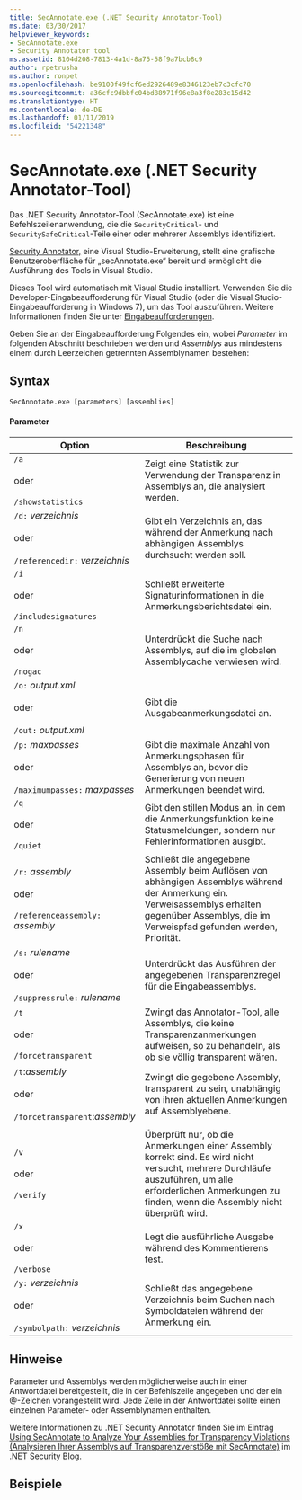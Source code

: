 ```yaml
---
title: SecAnnotate.exe (.NET Security Annotator-Tool)
ms.date: 03/30/2017
helpviewer_keywords:
- SecAnnotate.exe
- Security Annotator tool
ms.assetid: 8104d208-7813-4a1d-8a75-58f9a7bcb8c9
author: rpetrusha
ms.author: ronpet
ms.openlocfilehash: be9100f49fcf6ed2926489e8346123eb7c3cfc70
ms.sourcegitcommit: a36cfc9dbbfc04bd88971f96e8a3f8e283c15d42
ms.translationtype: HT
ms.contentlocale: de-DE
ms.lasthandoff: 01/11/2019
ms.locfileid: "54221348"
---
```

# <a name="secannotateexe-net-security-annotator-tool"></a>SecAnnotate.exe (.NET Security Annotator-Tool)
Das .NET Security Annotator-Tool (SecAnnotate.exe) ist eine Befehlszeilenanwendung, die die `SecurityCritical`- und `SecuritySafeCritical`-Teile einer oder mehrerer Assemblys identifiziert.  
  
 [Security Annotator,](https://go.microsoft.com/fwlink/?LinkId=198007) eine Visual Studio-Erweiterung, stellt eine grafische Benutzeroberfläche für „secAnnotate.exe“ bereit und ermöglicht die Ausführung des Tools in Visual Studio.  
  
 Dieses Tool wird automatisch mit Visual Studio installiert. Verwenden Sie die Developer-Eingabeaufforderung für Visual Studio (oder die Visual Studio-Eingabeaufforderung in Windows 7), um das Tool auszuführen. Weitere Informationen finden Sie unter [Eingabeaufforderungen](../../../docs/framework/tools/developer-command-prompt-for-vs.md).  
  
 Geben Sie an der Eingabeaufforderung Folgendes ein, wobei *Parameter* im folgenden Abschnitt beschrieben werden und *Assemblys* aus mindestens einem durch Leerzeichen getrennten Assemblynamen bestehen:  
  
## <a name="syntax"></a>Syntax  
  
```  
SecAnnotate.exe [parameters] [assemblies]  
```  
  
#### <a name="parameters"></a>Parameter  
  
|Option|Beschreibung|  
|------------|-----------------|  
|`/a`<br /><br /> oder<br /><br /> `/showstatistics`|Zeigt eine Statistik zur Verwendung der Transparenz in Assemblys an, die analysiert werden.|  
|`/d:` *verzeichnis*<br /><br /> oder<br /><br /> `/referencedir:` *verzeichnis*|Gibt ein Verzeichnis an, das während der Anmerkung nach abhängigen Assemblys durchsucht werden soll.|  
|`/i`<br /><br /> oder<br /><br /> `/includesignatures`|Schließt erweiterte Signaturinformationen in die Anmerkungsberichtsdatei ein.|  
|`/n`<br /><br /> oder<br /><br /> `/nogac`|Unterdrückt die Suche nach Assemblys, auf die im globalen Assemblycache verwiesen wird.|  
|`/o:` *output.xml*<br /><br /> oder<br /><br /> `/out:` *output.xml*|Gibt die Ausgabeanmerkungsdatei an.|  
|`/p:` *maxpasses*<br /><br /> oder<br /><br /> `/maximumpasses:` *maxpasses*|Gibt die maximale Anzahl von Anmerkungsphasen für Assemblys an, bevor die Generierung von neuen Anmerkungen beendet wird.|  
|`/q`<br /><br /> oder<br /><br /> `/quiet`|Gibt den stillen Modus an, in dem die Anmerkungsfunktion keine Statusmeldungen, sondern nur Fehlerinformationen ausgibt.|  
|`/r:` *assembly*<br /><br /> oder<br /><br /> `/referenceassembly:` *assembly*|Schließt die angegebene Assembly beim Auflösen von abhängigen Assemblys während der Anmerkung ein. Verweisassemblys erhalten gegenüber Assemblys, die im Verweispfad gefunden werden, Priorität.|  
|`/s:` *rulename*<br /><br /> oder<br /><br /> `/suppressrule:` *rulename*|Unterdrückt das Ausführen der angegebenen Transparenzregel für die Eingabeassemblys.|  
|`/t`<br /><br /> oder<br /><br /> `/forcetransparent`|Zwingt das Annotator-Tool, alle Assemblys, die keine Transparenzanmerkungen aufweisen, so zu behandeln, als ob sie völlig transparent wären.|  
|`/t`:*assembly*<br /><br /> oder<br /><br /> `/forcetransparent`:*assembly*|Zwingt die gegebene Assembly, transparent zu sein, unabhängig von ihren aktuellen Anmerkungen auf Assemblyebene.|  
|||  
|`/v`<br /><br /> oder<br /><br /> `/verify`|Überprüft nur, ob die Anmerkungen einer Assembly korrekt sind. Es wird nicht versucht, mehrere Durchläufe auszuführen, um alle erforderlichen Anmerkungen zu finden, wenn die Assembly nicht überprüft wird.|  
|`/x`<br /><br /> oder<br /><br /> `/verbose`|Legt die ausführliche Ausgabe während des Kommentierens fest.|  
|`/y:` *verzeichnis*<br /><br /> oder<br /><br /> `/symbolpath:` *verzeichnis*|Schließt das angegebene Verzeichnis beim Suchen nach Symboldateien während der Anmerkung ein.|  
  
## <a name="remarks"></a>Hinweise  
 Parameter und Assemblys werden möglicherweise auch in einer Antwortdatei bereitgestellt, die in der Befehlszeile angegeben und der ein @-Zeichen vorangestellt wird. Jede Zeile in der Antwortdatei sollte einen einzelnen Parameter- oder Assemblynamen enthalten.  
  
 Weitere Informationen zu .NET Security Annotator finden Sie im Eintrag [Using SecAnnotate to Analyze Your Assemblies for Transparency Violations (Analysieren Ihrer Assemblys auf Transparenzverstöße mit SecAnnotate)](https://go.microsoft.com/fwlink/?LinkId=187648) im .NET Security Blog.  
  
## <a name="examples"></a>Beispiele
